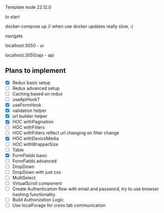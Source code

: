 Template
node 22.12.0

to start

docker-compose up
// when use docker updates really slow, :(

navigate

localhost:3050 - ui

localhost:3050/api - api

## Plans to implement

- [x] Redux basic setup
- [ ] Redux advanced setup
- [ ] Caching based on redux
- [ ] useApiHook?
- [x] useFormHook
- [x] validation helper
- [x] url builder helper
- [x] HOC withPagination
- [ ] HOC withFilters
- [ ] HOC withFilters reflect url changing on filter change
- [x] HOC withDeviceMedia
- [ ] HOC withWrapperSize
- [ ] Table
- [x] FormFields basic
- [ ] FormFields advanced
- [ ] DropDown
- [ ] DropDown with just css
- [ ] MultiSelect
- [ ] VirtualScroll component
- [ ] Create Authentication flow with email and password, try to use browser hashing functionality
- [ ] Build Authorization Logic
- [ ] Use localForage for cross tab communication
